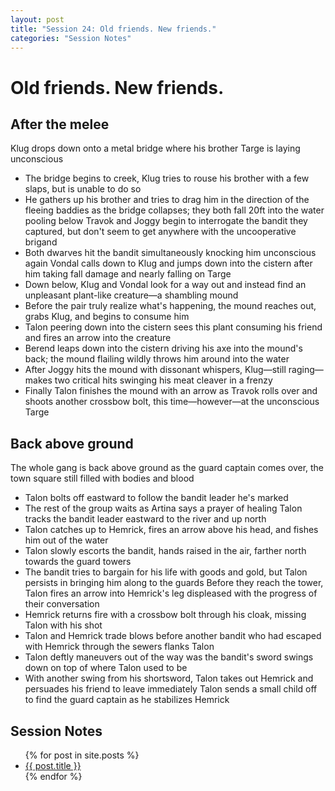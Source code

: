 ```yaml
---
layout: post
title: "Session 24: Old friends. New friends."
categories: "Session Notes"
---
```

# Old friends. New friends.

## After the melee
Klug drops down onto a metal bridge where his brother Targe is laying unconscious
  - The bridge begins to creek, Klug tries to rouse his brother with a few slaps, but is unable to do so
  - He gathers up his brother and tries to drag him in the direction of the fleeing baddies as the bridge collapses; they both fall 20ft into the water pooling below
Travok and Joggy begin to interrogate the bandit they captured, but don't seem to get anywhere with the uncooperative brigand
  - Both dwarves hit the bandit simultaneously knocking him unconscious again
Vondal calls down to Klug and jumps down into the cistern after him taking fall damage and nearly falling on Targe
  - Down below, Klug and Vondal look for a way out and instead find an unpleasant plant-like creature—a shambling mound
  - Before the pair truly realize what's happening, the mound reaches out, grabs Klug, and begins to consume him
  - Talon peering down into the cistern sees this plant consuming his friend and fires an arrow into the creature
  - Berend leaps down into the cistern driving his axe into the mound's back; the mound flailing wildly throws him around into the water
  - After Joggy hits the mound with dissonant whispers, Klug—still raging—makes two critical hits swinging his meat cleaver in a frenzy
  - Finally Talon finishes the mound with an arrow as Travok rolls over and shoots another crossbow bolt, this time—however—at the unconscious Targe

## Back above ground
The whole gang is back above ground as the guard captain comes over, the town square still filled with bodies and blood
  - Talon bolts off eastward to follow the bandit leader he's marked
  - The rest of the group waits as Artina says a prayer of healing
Talon tracks the bandit leader eastward to the river and up north
  - Talon catches up to Hemrick, fires an arrow above his head, and fishes him out of the water
  - Talon slowly escorts the bandit, hands raised in the air, farther north towards the guard towers
  - The bandit tries to bargain for his life with goods and gold, but Talon persists in bringing him along to the guards
Before they reach the tower, Talon fires an arrow into Hemrick's leg displeased with the progress of their conversation
  - Hemrick returns fire with a crossbow bolt through his cloak, missing Talon with his shot
  - Talon and Hemrick trade blows before another bandit who had escaped with Hemrick through the sewers flanks Talon
  - Talon deftly maneuvers out of the way was the bandit's sword swings down on top of where Talon used to be
  - With another swing from his shortsword, Talon takes out Hemrick and persuades his friend to leave immediately
Talon sends a small child off to find the guard captain as he stabilizes Hemrick

## Session Notes
  <ul>
    {% for post in site.posts %}
      <li>
        <a href="{{ post.url | prepend: site.github.url }}">{{ post.title }}</a>
      </li>
    {% endfor %}
  </ul>
